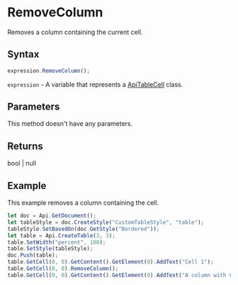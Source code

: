 # RemoveColumn

Removes a column containing the current cell.

## Syntax

```javascript
expression.RemoveColumn();
```

`expression` - A variable that represents a [ApiTableCell](../ApiTableCell.md) class.

## Parameters

This method doesn't have any parameters.

## Returns

bool \| null

## Example

This example removes a column containing the cell.

```javascript
let doc = Api.GetDocument();
let tableStyle = doc.CreateStyle("CustomTableStyle", "table");
tableStyle.SetBasedOn(doc.GetStyle("Bordered"));
let table = Api.CreateTable(3, 3);
table.SetWidth("percent", 100);
table.SetStyle(tableStyle);
doc.Push(table);
table.GetCell(0, 0).GetContent().GetElement(0).AddText("Cell 1");
table.GetCell(0, 0).RemoveColumn();
table.GetCell(0, 0).GetContent().GetElement(0).AddText("A column with Cell 1 was removed.");
```
